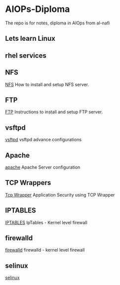 # AIOPs-Diploma
The repo is for notes, diploma in AIOps from al-nafi

## Lets learn Linux
## rhel services
## NFS
[NFS](./rhel_services/nfs.md) How to install and setup NFS server.

## FTP
[FTP](./rhel_services/ftp.md) Instructions to install and setup FTP server.

## vsftpd
[vsftpd](./rhel_services/vsftp.md) vsftpd advance configurations

## Apache
[apache](./rhel_services/apache_server.md) Apache Server configuration

## TCP Wrappers
[Tcp Wrapper](./rhel_services/tcp_wrappers.md) Application Security using TCP Wrapper

## IPTABLES
[IPTABLES](./rhel_services/iptables_md) IpTables - Kernel level firewall

## firewalld 
[firewalld](./rhel_services/firewalld.md) firewalld - kernel level firewall

## selinux
[selinux](./rhel_services/selinux.md)
